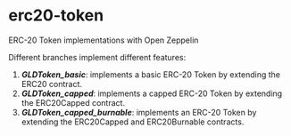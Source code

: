 # erc20-token
ERC-20 Token implementations with Open Zeppelin

Different branches implement different features:
1. ***GLDToken_basic***: implements a basic ERC-20 Token by extending the ERC20 contract.
2. ***GLDToken_capped***: implements a capped ERC-20 Token by extending the ERC20Capped contract.
3. ***GLDToken_capped_burnable***: implements an ERC-20 Token by extending the ERC20Capped and ERC20Burnable contracts.

